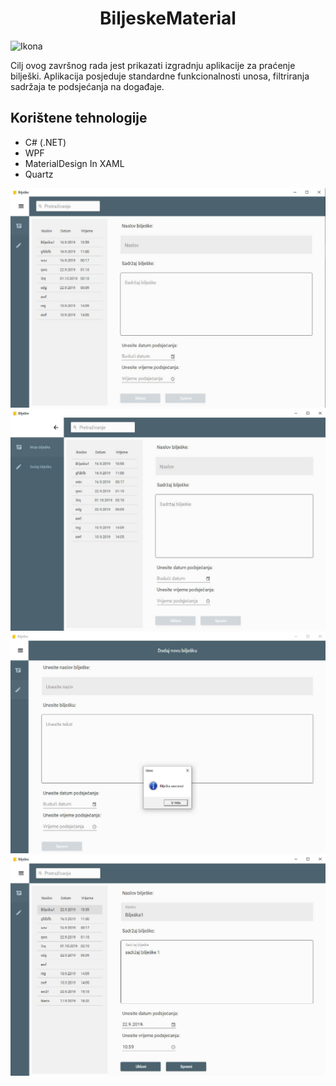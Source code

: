 <div align="center">
<h1>BiljeskeMaterial</h1>
</div>

![Ikona](BiljeskeMaterial/res/ikona.ico)

Cilj ovog završnog rada jest prikazati izgradnju aplikacije za praćenje bilješki. Aplikacija posjeduje standardne funkcionalnosti unosa, filtriranja sadržaja te podsjećanja na događaje. 

## Korištene tehnologije

* C# (.NET)
* WPF
* MaterialDesign In XAML
* Quartz

![Slika 1](projekt_slike/biljeske1.jpg)
![Slika 2](projekt_slike/biljeske2.jpg)
![Slika 3](projekt_slike/biljeske3.jpg)
![Slika 4](projekt_slike/biljeske4.jpg)

